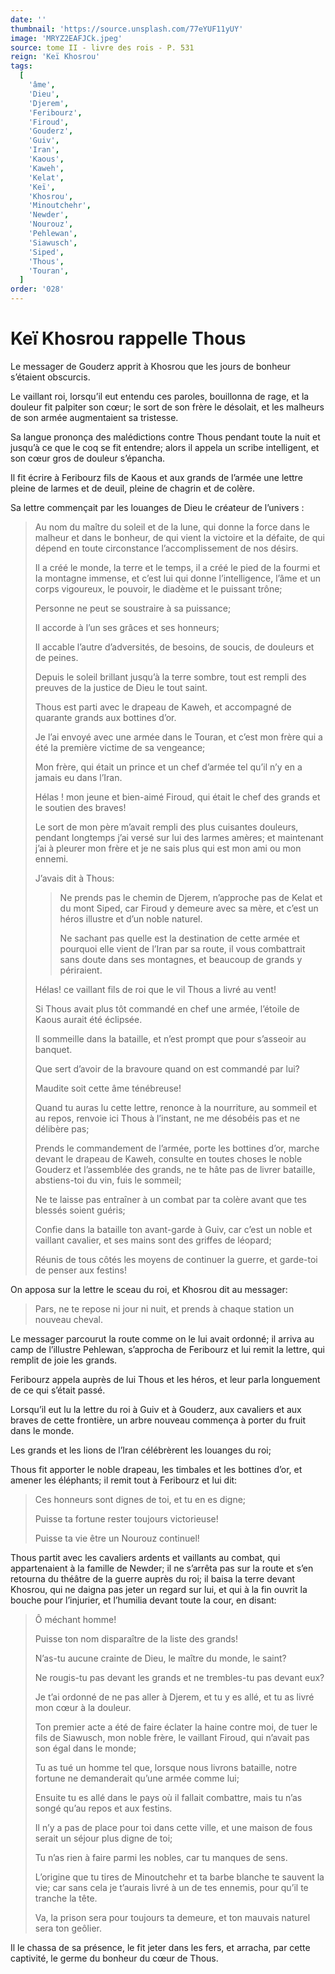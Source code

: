 ```yaml
---
date: ''
thumbnail: 'https://source.unsplash.com/77eYUF11yUY'
image: 'MRYZ2EAFJCk.jpeg'
source: tome II - livre des rois - P. 531
reign: 'Keï Khosrou'
tags:
  [
    'âme',
    'Dieu',
    'Djerem',
    'Feribourz',
    'Firoud',
    'Gouderz',
    'Guiv',
    'Iran',
    'Kaous',
    'Kaweh',
    'Kelat',
    'Keï',
    'Khosrou',
    'Minoutchehr',
    'Newder',
    'Nourouz',
    'Pehlewan',
    'Siawusch',
    'Siped',
    'Thous',
    'Touran',
  ]
order: '028'
---
```


# Keï Khosrou rappelle Thous

Le messager de Gouderz apprit à Khosrou que les jours de bonheur s’étaient obscurcis.

Le vaillant roi, lorsqu’il eut entendu ces paroles, bouillonna de rage, et la douleur fit palpiter son cœur; le sort de son frère le désolait, et les malheurs de son armée augmentaient sa tristesse.

Sa langue prononça des malédictions contre Thous pendant toute la nuit et jusqu’à ce que le coq se fit entendre; alors il appela un scribe intelligent, et son cœur gros de douleur s’épancha.

Il fit écrire à Feribourz fils de Kaous et aux grands de l’armée une lettre pleine de larmes et de deuil, pleine de chagrin et de colère.

Sa lettre commençait par les louanges de Dieu le créateur de l’univers :

> Au nom du maître du soleil et de la lune, qui donne la force dans le malheur et dans le bonheur, de qui vient la victoire et la défaite, de qui dépend en toute circonstance l’accomplissement de nos désirs.
>
> Il a créé le monde, la terre et le temps, il a créé le pied de la fourmi et Ia montagne immense, et c’est lui qui donne l’intelligence, l’âme et un corps vigoureux, le pouvoir, le diadème et le puissant trône;
>
> Personne ne peut se soustraire à sa puissance;
>
> Il accorde à l’un ses grâces et ses honneurs;
>
> Il accable l’autre d’adversités, de besoins, de soucis, de douleurs et de peines.
>
> Depuis le soleil brillant jusqu’à la terre sombre, tout est rempli des preuves de la justice de Dieu le tout saint.
>
> Thous est parti avec le drapeau de Kaweh, et accompagné de quarante grands aux bottines d’or.
>
> Je l’ai envoyé avec une armée dans le Touran, et c’est mon frère qui a été la première victime de sa vengeance;
>
> Mon frère, qui était un prince et un chef d’armée tel qu’il n’y en a jamais eu dans l’Iran.
>
> Hélas ! mon jeune et bien-aimé Firoud, qui était le chef des grands et le soutien des braves!
>
> Le sort de mon père m’avait rempli des plus cuisantes douleurs, pendant longtemps j’ai versé sur lui des larmes amères; et maintenant j’ai à pleurer mon frère et je ne sais plus qui est mon ami ou mon ennemi.
>
> J’avais dit à Thous:
>
> > Ne prends pas le chemin de Djerem, n’approche pas de Kelat et du mont Siped, car Firoud y demeure avec sa mère, et c’est un héros illustre et d’un noble naturel.
> >
> > Ne sachant pas quelle est la destination de cette armée et pourquoi elle vient de l’Iran par sa route, il vous combattrait sans doute dans ses montagnes, et beaucoup de grands y périraient.
>
> Hélas! ce vaillant fils de roi que le vil Thous a livré au vent!
>
> Si Thous avait plus tôt commandé en chef une armée, l’étoile de Kaous aurait été éclipsée.
>
> Il sommeille dans la bataille, et n’est prompt que pour s’asseoir au banquet.
>
> Que sert d’avoir de la bravoure quand on est commandé par lui?
>
> Maudite soit cette âme ténébreuse!
>
> Quand tu auras lu cette lettre, renonce à la nourriture, au sommeil et au repos, renvoie ici Thous à l’instant, ne me désobéis pas et ne délibère pas;
>
> Prends le commandement de l’armée, porte les bottines d’or, marche devant le drapeau de Kaweh, consulte en toutes choses le noble Gouderz et l’assemblée des grands, ne te hâte pas de livrer bataille, abstiens-toi du vin, fuis le sommeil;
>
> Ne te laisse pas entraîner à un combat par ta colère avant que tes blessés soient guéris;
>
> Confie dans la bataille ton avant-garde à Guiv, car c’est un noble et vaillant cavalier, et ses mains sont des griffes de léopard;
>
> Réunis de tous côtés les moyens de continuer la guerre, et garde-toi de penser aux festins!

On apposa sur la lettre le sceau du roi, et Khosrou dit au messager:

> Pars, ne te repose ni jour ni nuit, et prends à chaque station un nouveau cheval.

Le messager parcourut la route comme on le lui avait ordonné; il arriva au camp de l’illustre Pehlewan, s’approcha de Feribourz et lui remit la lettre, qui remplit de joie les grands.

Feribourz appela auprès de lui Thous et les héros, et leur parla longuement de ce qui s’était passé.

Lorsqu’il eut lu la lettre du roi à Guiv et à Gouderz, aux cavaliers et aux braves de cette frontière, un arbre nouveau commença à porter du fruit dans le monde.

Les grands et les lions de l’Iran célébrèrent les louanges du roi;

Thous fit apporter le noble drapeau, les timbales et les bottines d’or, et amener les éléphants; il remit tout à Feribourz et lui dit:

> Ces honneurs sont dignes de toi, et tu en es digne;
>
> Puisse ta fortune rester toujours victorieuse!
>
> Puisse ta vie être un Nourouz continuel!

Thous partit avec les cavaliers ardents et vaillants au combat, qui appartenaient à la famille de Newder; il ne s’arrêta pas sur la route et s’en retourna du théâtre de la guerre auprès du roi; il baisa la terre devant Khosrou, qui ne daigna pas jeter un regard sur lui, et qui à la fin ouvrit la bouche pour l’injurier, et l’humilia devant toute la cour, en disant:

> Ô méchant homme!
>
> Puisse ton nom disparaître de la liste des grands!
>
> N’as-tu aucune crainte de Dieu, le maître du monde, le saint?
>
> Ne rougis-tu pas devant les grands et ne trembles-tu pas devant eux?
>
> Je t’ai ordonné de ne pas aller à Djerem, et tu y es allé, et tu as livré mon cœur à la douleur.
>
> Ton premier acte a été de faire éclater la haine contre moi, de tuer le fils de Siawusch, mon noble frère, le vaillant Firoud, qui n’avait pas son égal dans le monde;
>
> Tu as tué un homme tel que, lorsque nous livrons bataille, notre fortune ne demanderait qu’une armée comme lui;
>
> Ensuite tu es allé dans le pays où il fallait combattre, mais tu n’as songé qu’au repos et aux festins.
>
> Il n’y a pas de place pour toi dans cette ville, et une maison de fous serait un séjour plus digne de toi;
>
> Tu n’as rien à faire parmi les nobles, car tu manques de sens.
>
> L’origine que tu tires de Minoutchehr et ta barbe blanche te sauvent la vie; car sans cela je t’aurais livré à un de tes ennemis, pour qu’il te tranche la tête.
>
> Va, la prison sera pour toujours ta demeure, et ton mauvais naturel sera ton geôlier.

Il le chassa de sa présence, le fit jeter dans les fers, et arracha, par cette captivité, le germe du bonheur du cœur de Thous.
